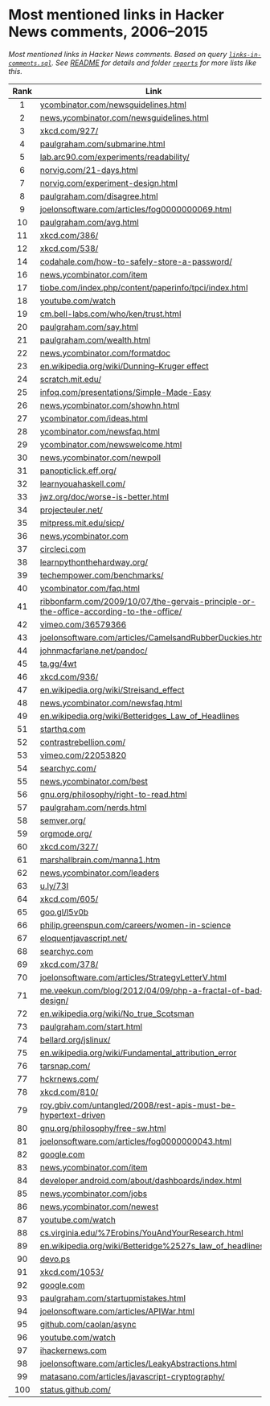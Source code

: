 # Most mentioned links in Hacker News comments, 2006–2015

*Most mentioned links in Hacker News comments. Based on query [`links-in-comments.sql`](../hackernews/links-in-comments.sql). See [README](../README.md) for details and folder [`reports`](../reports) for more lists like this.*

Rank | Link | Mentions
:-: | --- | --:
1 | [ycombinator.com/newsguidelines.html](http://ycombinator.com/newsguidelines.html) | [1274](https://hn.algolia.com/?query=ycombinator.com/newsguidelines.html&sort=byPopularity&prefix&page=0&dateRange=all&type=comment)
2 | [news.ycombinator.com/newsguidelines.html](https://news.ycombinator.com/newsguidelines.html) | [203](https://hn.algolia.com/?query=news.ycombinator.com/newsguidelines.html&sort=byPopularity&prefix&page=0&dateRange=all&type=comment)
3 | [xkcd.com/927/](http://xkcd.com/927/) | [197](https://hn.algolia.com/?query=xkcd.com/927/&sort=byPopularity&prefix&page=0&dateRange=all&type=comment)
4 | [paulgraham.com/submarine.html](http://www.paulgraham.com/submarine.html) | [178](https://hn.algolia.com/?query=paulgraham.com/submarine.html&sort=byPopularity&prefix&page=0&dateRange=all&type=comment)
5 | [lab.arc90.com/experiments/readability/](http://lab.arc90.com/experiments/readability/) | [153](https://hn.algolia.com/?query=lab.arc90.com/experiments/readability/&sort=byPopularity&prefix&page=0&dateRange=all&type=comment)
6 | [norvig.com/21-days.html](http://norvig.com/21-days.html) | [153](https://hn.algolia.com/?query=norvig.com/21-days.html&sort=byPopularity&prefix&page=0&dateRange=all&type=comment)
7 | [norvig.com/experiment-design.html](http://norvig.com/experiment-design.html) | [147](https://hn.algolia.com/?query=norvig.com/experiment-design.html&sort=byPopularity&prefix&page=0&dateRange=all&type=comment)
8 | [paulgraham.com/disagree.html](http://www.paulgraham.com/disagree.html) | [143](https://hn.algolia.com/?query=paulgraham.com/disagree.html&sort=byPopularity&prefix&page=0&dateRange=all&type=comment)
9 | [joelonsoftware.com/articles/fog0000000069.html](http://www.joelonsoftware.com/articles/fog0000000069.html) | [138](https://hn.algolia.com/?query=joelonsoftware.com/articles/fog0000000069.html&sort=byPopularity&prefix&page=0&dateRange=all&type=comment)
10 | [paulgraham.com/avg.html](http://www.paulgraham.com/avg.html) | [136](https://hn.algolia.com/?query=paulgraham.com/avg.html&sort=byPopularity&prefix&page=0&dateRange=all&type=comment)
11 | [xkcd.com/386/](http://xkcd.com/386/) | [126](https://hn.algolia.com/?query=xkcd.com/386/&sort=byPopularity&prefix&page=0&dateRange=all&type=comment)
12 | [xkcd.com/538/](http://xkcd.com/538/) | [121](https://hn.algolia.com/?query=xkcd.com/538/&sort=byPopularity&prefix&page=0&dateRange=all&type=comment)
14 | [codahale.com/how-to-safely-store-a-password/](http://codahale.com/how-to-safely-store-a-password/) | [105](https://hn.algolia.com/?query=codahale.com/how-to-safely-store-a-password/&sort=byPopularity&prefix&page=0&dateRange=all&type=comment)
16 | [news.ycombinator.com/item](http://news.ycombinator.com/item?id=363) | [103](https://hn.algolia.com/?query=news.ycombinator.com/item&sort=byPopularity&prefix&page=0&dateRange=all&type=comment)
17 | [tiobe.com/index.php/content/paperinfo/tpci/index.html](http://www.tiobe.com/index.php/content/paperinfo/tpci/index.html) | [101](https://hn.algolia.com/?query=tiobe.com/index.php/content/paperinfo/tpci/index.html&sort=byPopularity&prefix&page=0&dateRange=all&type=comment)
18 | [youtube.com/watch](http://www.youtube.com/watch?v=dBnniua6-oM) | [97](https://hn.algolia.com/?query=youtube.com/watch&sort=byPopularity&prefix&page=0&dateRange=all&type=comment)
19 | [cm.bell-labs.com/who/ken/trust.html](http://cm.bell-labs.com/who/ken/trust.html) | [96](https://hn.algolia.com/?query=cm.bell-labs.com/who/ken/trust.html&sort=byPopularity&prefix&page=0&dateRange=all&type=comment)
20 | [paulgraham.com/say.html](http://www.paulgraham.com/say.html) | [96](https://hn.algolia.com/?query=paulgraham.com/say.html&sort=byPopularity&prefix&page=0&dateRange=all&type=comment)
21 | [paulgraham.com/wealth.html](http://www.paulgraham.com/wealth.html) | [93](https://hn.algolia.com/?query=paulgraham.com/wealth.html&sort=byPopularity&prefix&page=0&dateRange=all&type=comment)
22 | [news.ycombinator.com/formatdoc](http://news.ycombinator.com/formatdoc) | [89](https://hn.algolia.com/?query=news.ycombinator.com/formatdoc&sort=byPopularity&prefix&page=0&dateRange=all&type=comment)
23 | [en.wikipedia.org/wiki/Dunning–Kruger effect](http://en.wikipedia.org/wiki/Dunning%E2%80%93Kruger_effect) | [89](https://hn.algolia.com/?query=en.wikipedia.org/wiki/Dunning%25E2%2580%2593Kruger_effect&sort=byPopularity&prefix&page=0&dateRange=all&type=comment)
24 | [scratch.mit.edu/](http://scratch.mit.edu/) | [86](https://hn.algolia.com/?query=scratch.mit.edu/&sort=byPopularity&prefix&page=0&dateRange=all&type=comment)
25 | [infoq.com/presentations/Simple-Made-Easy](http://www.infoq.com/presentations/Simple-Made-Easy) | [86](https://hn.algolia.com/?query=infoq.com/presentations/Simple-Made-Easy&sort=byPopularity&prefix&page=0&dateRange=all&type=comment)
26 | [news.ycombinator.com/showhn.html](https://news.ycombinator.com/showhn.html) | [85](https://hn.algolia.com/?query=news.ycombinator.com/showhn.html&sort=byPopularity&prefix&page=0&dateRange=all&type=comment)
27 | [ycombinator.com/ideas.html](http://ycombinator.com/ideas.html) | [85](https://hn.algolia.com/?query=ycombinator.com/ideas.html&sort=byPopularity&prefix&page=0&dateRange=all&type=comment)
28 | [ycombinator.com/newsfaq.html](http://ycombinator.com/newsfaq.html) | [84](https://hn.algolia.com/?query=ycombinator.com/newsfaq.html&sort=byPopularity&prefix&page=0&dateRange=all&type=comment)
29 | [ycombinator.com/newswelcome.html](http://ycombinator.com/newswelcome.html) | [83](https://hn.algolia.com/?query=ycombinator.com/newswelcome.html&sort=byPopularity&prefix&page=0&dateRange=all&type=comment)
30 | [news.ycombinator.com/newpoll](http://news.ycombinator.com/newpoll) | [82](https://hn.algolia.com/?query=news.ycombinator.com/newpoll&sort=byPopularity&prefix&page=0&dateRange=all&type=comment)
31 | [panopticlick.eff.org/](https://panopticlick.eff.org/) | [82](https://hn.algolia.com/?query=panopticlick.eff.org/&sort=byPopularity&prefix&page=0&dateRange=all&type=comment)
32 | [learnyouahaskell.com/](http://learnyouahaskell.com/) | [79](https://hn.algolia.com/?query=learnyouahaskell.com/&sort=byPopularity&prefix&page=0&dateRange=all&type=comment)
33 | [jwz.org/doc/worse-is-better.html](http://www.jwz.org/doc/worse-is-better.html) | [79](https://hn.algolia.com/?query=jwz.org/doc/worse-is-better.html&sort=byPopularity&prefix&page=0&dateRange=all&type=comment)
34 | [projecteuler.net/](http://projecteuler.net/) | [75](https://hn.algolia.com/?query=projecteuler.net/&sort=byPopularity&prefix&page=0&dateRange=all&type=comment)
35 | [mitpress.mit.edu/sicp/](http://mitpress.mit.edu/sicp/) | [75](https://hn.algolia.com/?query=mitpress.mit.edu/sicp/&sort=byPopularity&prefix&page=0&dateRange=all&type=comment)
36 | [news.ycombinator.com](http://news.ycombinator.com) | [74](https://hn.algolia.com/?query=news.ycombinator.com&sort=byPopularity&prefix&page=0&dateRange=all&type=comment)
37 | [circleci.com](https://circleci.com) | [74](https://hn.algolia.com/?query=circleci.com&sort=byPopularity&prefix&page=0&dateRange=all&type=comment)
38 | [learnpythonthehardway.org/](http://learnpythonthehardway.org/) | [73](https://hn.algolia.com/?query=learnpythonthehardway.org/&sort=byPopularity&prefix&page=0&dateRange=all&type=comment)
39 | [techempower.com/benchmarks/](http://www.techempower.com/benchmarks/) | [71](https://hn.algolia.com/?query=techempower.com/benchmarks/&sort=byPopularity&prefix&page=0&dateRange=all&type=comment)
40 | [ycombinator.com/faq.html](http://ycombinator.com/faq.html) | [70](https://hn.algolia.com/?query=ycombinator.com/faq.html&sort=byPopularity&prefix&page=0&dateRange=all&type=comment)
41 | [ribbonfarm.com/2009/10/07/the-gervais-principle-or-the-office-according-to-the-office/](http://www.ribbonfarm.com/2009/10/07/the-gervais-principle-or-the-office-according-to-the-office/) | [70](https://hn.algolia.com/?query=ribbonfarm.com/2009/10/07/the-gervais-principle-or-the-office-according-to-the-office/&sort=byPopularity&prefix&page=0&dateRange=all&type=comment)
42 | [vimeo.com/36579366](http://vimeo.com/36579366) | [69](https://hn.algolia.com/?query=vimeo.com/36579366&sort=byPopularity&prefix&page=0&dateRange=all&type=comment)
43 | [joelonsoftware.com/articles/CamelsandRubberDuckies.html](http://www.joelonsoftware.com/articles/CamelsandRubberDuckies.html) | [68](https://hn.algolia.com/?query=joelonsoftware.com/articles/CamelsandRubberDuckies.html&sort=byPopularity&prefix&page=0&dateRange=all&type=comment)
44 | [johnmacfarlane.net/pandoc/](http://johnmacfarlane.net/pandoc/) | [66](https://hn.algolia.com/?query=johnmacfarlane.net/pandoc/&sort=byPopularity&prefix&page=0&dateRange=all&type=comment)
45 | [ta.gg/4wt](http://ta.gg/4wt) | [65](https://hn.algolia.com/?query=ta.gg/4wt&sort=byPopularity&prefix&page=0&dateRange=all&type=comment)
46 | [xkcd.com/936/](http://xkcd.com/936/) | [64](https://hn.algolia.com/?query=xkcd.com/936/&sort=byPopularity&prefix&page=0&dateRange=all&type=comment)
47 | [en.wikipedia.org/wiki/Streisand_effect](http://en.wikipedia.org/wiki/Streisand_effect) | [63](https://hn.algolia.com/?query=en.wikipedia.org/wiki/Streisand_effect&sort=byPopularity&prefix&page=0&dateRange=all&type=comment)
48 | [news.ycombinator.com/newsfaq.html](https://news.ycombinator.com/newsfaq.html) | [62](https://hn.algolia.com/?query=news.ycombinator.com/newsfaq.html&sort=byPopularity&prefix&page=0&dateRange=all&type=comment)
49 | [en.wikipedia.org/wiki/Betteridges_Law_of_Headlines](http://en.wikipedia.org/wiki/Betteridges_Law_of_Headlines) | [62](https://hn.algolia.com/?query=en.wikipedia.org/wiki/Betteridges_Law_of_Headlines&sort=byPopularity&prefix&page=0&dateRange=all&type=comment)
51 | [starthq.com](https://starthq.com) | [61](https://hn.algolia.com/?query=starthq.com&sort=byPopularity&prefix&page=0&dateRange=all&type=comment)
52 | [contrastrebellion.com/](http://contrastrebellion.com/) | [61](https://hn.algolia.com/?query=contrastrebellion.com/&sort=byPopularity&prefix&page=0&dateRange=all&type=comment)
53 | [vimeo.com/22053820](http://vimeo.com/22053820) | [60](https://hn.algolia.com/?query=vimeo.com/22053820&sort=byPopularity&prefix&page=0&dateRange=all&type=comment)
54 | [searchyc.com/](http://searchyc.com/) | [60](https://hn.algolia.com/?query=searchyc.com/&sort=byPopularity&prefix&page=0&dateRange=all&type=comment)
55 | [news.ycombinator.com/best](http://news.ycombinator.com/best) | [59](https://hn.algolia.com/?query=news.ycombinator.com/best&sort=byPopularity&prefix&page=0&dateRange=all&type=comment)
56 | [gnu.org/philosophy/right-to-read.html](http://www.gnu.org/philosophy/right-to-read.html) | [59](https://hn.algolia.com/?query=gnu.org/philosophy/right-to-read.html&sort=byPopularity&prefix&page=0&dateRange=all&type=comment)
57 | [paulgraham.com/nerds.html](http://www.paulgraham.com/nerds.html) | [59](https://hn.algolia.com/?query=paulgraham.com/nerds.html&sort=byPopularity&prefix&page=0&dateRange=all&type=comment)
58 | [semver.org/](http://semver.org/) | [58](https://hn.algolia.com/?query=semver.org/&sort=byPopularity&prefix&page=0&dateRange=all&type=comment)
59 | [orgmode.org/](http://orgmode.org/) | [58](https://hn.algolia.com/?query=orgmode.org/&sort=byPopularity&prefix&page=0&dateRange=all&type=comment)
60 | [xkcd.com/327/](http://xkcd.com/327/) | [58](https://hn.algolia.com/?query=xkcd.com/327/&sort=byPopularity&prefix&page=0&dateRange=all&type=comment)
61 | [marshallbrain.com/manna1.htm](http://marshallbrain.com/manna1.htm) | [58](https://hn.algolia.com/?query=marshallbrain.com/manna1.htm&sort=byPopularity&prefix&page=0&dateRange=all&type=comment)
62 | [news.ycombinator.com/leaders](http://news.ycombinator.com/leaders) | [57](https://hn.algolia.com/?query=news.ycombinator.com/leaders&sort=byPopularity&prefix&page=0&dateRange=all&type=comment)
63 | [u.ly/73I](http://u.ly/73I) | [57](https://hn.algolia.com/?query=u.ly/73I&sort=byPopularity&prefix&page=0&dateRange=all&type=comment)
64 | [xkcd.com/605/](http://xkcd.com/605/) | [56](https://hn.algolia.com/?query=xkcd.com/605/&sort=byPopularity&prefix&page=0&dateRange=all&type=comment)
65 | [goo.gl/l5v0b](http://goo.gl/l5v0b) | [55](https://hn.algolia.com/?query=goo.gl/l5v0b&sort=byPopularity&prefix&page=0&dateRange=all&type=comment)
66 | [philip.greenspun.com/careers/women-in-science](http://philip.greenspun.com/careers/women-in-science) | [55](https://hn.algolia.com/?query=philip.greenspun.com/careers/women-in-science&sort=byPopularity&prefix&page=0&dateRange=all&type=comment)
67 | [eloquentjavascript.net/](http://eloquentjavascript.net/) | [55](https://hn.algolia.com/?query=eloquentjavascript.net/&sort=byPopularity&prefix&page=0&dateRange=all&type=comment)
68 | [searchyc.com](http://searchyc.com) | [55](https://hn.algolia.com/?query=searchyc.com&sort=byPopularity&prefix&page=0&dateRange=all&type=comment)
69 | [xkcd.com/378/](http://xkcd.com/378/) | [55](https://hn.algolia.com/?query=xkcd.com/378/&sort=byPopularity&prefix&page=0&dateRange=all&type=comment)
70 | [joelonsoftware.com/articles/StrategyLetterV.html](http://www.joelonsoftware.com/articles/StrategyLetterV.html) | [55](https://hn.algolia.com/?query=joelonsoftware.com/articles/StrategyLetterV.html&sort=byPopularity&prefix&page=0&dateRange=all&type=comment)
71 | [me.veekun.com/blog/2012/04/09/php-a-fractal-of-bad-design/](http://me.veekun.com/blog/2012/04/09/php-a-fractal-of-bad-design/) | [55](https://hn.algolia.com/?query=me.veekun.com/blog/2012/04/09/php-a-fractal-of-bad-design/&sort=byPopularity&prefix&page=0&dateRange=all&type=comment)
72 | [en.wikipedia.org/wiki/No_true_Scotsman](http://en.wikipedia.org/wiki/No_true_Scotsman) | [54](https://hn.algolia.com/?query=en.wikipedia.org/wiki/No_true_Scotsman&sort=byPopularity&prefix&page=0&dateRange=all&type=comment)
73 | [paulgraham.com/start.html](http://www.paulgraham.com/start.html) | [54](https://hn.algolia.com/?query=paulgraham.com/start.html&sort=byPopularity&prefix&page=0&dateRange=all&type=comment)
74 | [bellard.org/jslinux/](http://bellard.org/jslinux/) | [54](https://hn.algolia.com/?query=bellard.org/jslinux/&sort=byPopularity&prefix&page=0&dateRange=all&type=comment)
75 | [en.wikipedia.org/wiki/Fundamental_attribution_error](http://en.wikipedia.org/wiki/Fundamental_attribution_error) | [54](https://hn.algolia.com/?query=en.wikipedia.org/wiki/Fundamental_attribution_error&sort=byPopularity&prefix&page=0&dateRange=all&type=comment)
76 | [tarsnap.com/](http://www.tarsnap.com/) | [53](https://hn.algolia.com/?query=tarsnap.com/&sort=byPopularity&prefix&page=0&dateRange=all&type=comment)
77 | [hckrnews.com/](http://hckrnews.com/) | [52](https://hn.algolia.com/?query=hckrnews.com/&sort=byPopularity&prefix&page=0&dateRange=all&type=comment)
78 | [xkcd.com/810/](http://xkcd.com/810/) | [52](https://hn.algolia.com/?query=xkcd.com/810/&sort=byPopularity&prefix&page=0&dateRange=all&type=comment)
79 | [roy.gbiv.com/untangled/2008/rest-apis-must-be-hypertext-driven](http://roy.gbiv.com/untangled/2008/rest-apis-must-be-hypertext-driven) | [51](https://hn.algolia.com/?query=roy.gbiv.com/untangled/2008/rest-apis-must-be-hypertext-driven&sort=byPopularity&prefix&page=0&dateRange=all&type=comment)
80 | [gnu.org/philosophy/free-sw.html](http://www.gnu.org/philosophy/free-sw.html) | [51](https://hn.algolia.com/?query=gnu.org/philosophy/free-sw.html&sort=byPopularity&prefix&page=0&dateRange=all&type=comment)
81 | [joelonsoftware.com/articles/fog0000000043.html](http://www.joelonsoftware.com/articles/fog0000000043.html) | [51](https://hn.algolia.com/?query=joelonsoftware.com/articles/fog0000000043.html&sort=byPopularity&prefix&page=0&dateRange=all&type=comment)
82 | [google.com](http://www.google.com) | [51](https://hn.algolia.com/?query=google.com&sort=byPopularity&prefix&page=0&dateRange=all&type=comment)
83 | [news.ycombinator.com/item](http://news.ycombinator.com/item?id=117171) | [51](https://hn.algolia.com/?query=news.ycombinator.com/item&sort=byPopularity&prefix&page=0&dateRange=all&type=comment)
84 | [developer.android.com/about/dashboards/index.html](http://developer.android.com/about/dashboards/index.html) | [50](https://hn.algolia.com/?query=developer.android.com/about/dashboards/index.html&sort=byPopularity&prefix&page=0&dateRange=all&type=comment)
85 | [news.ycombinator.com/jobs](http://news.ycombinator.com/jobs) | [50](https://hn.algolia.com/?query=news.ycombinator.com/jobs&sort=byPopularity&prefix&page=0&dateRange=all&type=comment)
86 | [news.ycombinator.com/newest](http://news.ycombinator.com/newest) | [50](https://hn.algolia.com/?query=news.ycombinator.com/newest&sort=byPopularity&prefix&page=0&dateRange=all&type=comment)
87 | [youtube.com/watch](http://www.youtube.com/watch?v=u6XAPnuFjJc) | [50](https://hn.algolia.com/?query=youtube.com/watch&sort=byPopularity&prefix&page=0&dateRange=all&type=comment)
88 | [cs.virginia.edu/%7Erobins/YouAndYourResearch.html](http://www.cs.virginia.edu/~robins/YouAndYourResearch.html) | [49](https://hn.algolia.com/?query=cs.virginia.edu/%7Erobins/YouAndYourResearch.html&sort=byPopularity&prefix&page=0&dateRange=all&type=comment)
89 | [en.wikipedia.org/wiki/Betteridge%2527s_law_of_headlines](http://en.wikipedia.org/wiki/Betteridge%27s_law_of_headlines) | [49](https://hn.algolia.com/?query=en.wikipedia.org/wiki/Betteridge%2527s_law_of_headlines&sort=byPopularity&prefix&page=0&dateRange=all&type=comment)
90 | [devo.ps](http://devo.ps) | [49](https://hn.algolia.com/?query=devo.ps&sort=byPopularity&prefix&page=0&dateRange=all&type=comment)
91 | [xkcd.com/1053/](http://xkcd.com/1053/) | [49](https://hn.algolia.com/?query=xkcd.com/1053/&sort=byPopularity&prefix&page=0&dateRange=all&type=comment)
92 | [google.com](http://google.com) | [48](https://hn.algolia.com/?query=google.com&sort=byPopularity&prefix&page=0&dateRange=all&type=comment)
93 | [paulgraham.com/startupmistakes.html](http://www.paulgraham.com/startupmistakes.html) | [48](https://hn.algolia.com/?query=paulgraham.com/startupmistakes.html&sort=byPopularity&prefix&page=0&dateRange=all&type=comment)
94 | [joelonsoftware.com/articles/APIWar.html](http://www.joelonsoftware.com/articles/APIWar.html) | [48](https://hn.algolia.com/?query=joelonsoftware.com/articles/APIWar.html&sort=byPopularity&prefix&page=0&dateRange=all&type=comment)
95 | [github.com/caolan/async](https://github.com/caolan/async) | [48](https://hn.algolia.com/?query=github.com/caolan/async&sort=byPopularity&prefix&page=0&dateRange=all&type=comment)
96 | [youtube.com/watch](http://www.youtube.com/watch?v=6wXkI4t7nuc) | [48](https://hn.algolia.com/?query=youtube.com/watch&sort=byPopularity&prefix&page=0&dateRange=all&type=comment)
97 | [ihackernews.com](http://ihackernews.com) | [48](https://hn.algolia.com/?query=ihackernews.com&sort=byPopularity&prefix&page=0&dateRange=all&type=comment)
98 | [joelonsoftware.com/articles/LeakyAbstractions.html](http://www.joelonsoftware.com/articles/LeakyAbstractions.html) | [48](https://hn.algolia.com/?query=joelonsoftware.com/articles/LeakyAbstractions.html&sort=byPopularity&prefix&page=0&dateRange=all&type=comment)
99 | [matasano.com/articles/javascript-cryptography/](http://www.matasano.com/articles/javascript-cryptography/) | [48](https://hn.algolia.com/?query=matasano.com/articles/javascript-cryptography/&sort=byPopularity&prefix&page=0&dateRange=all&type=comment)
100 | [status.github.com/](https://status.github.com/) | [47](https://hn.algolia.com/?query=status.github.com/&sort=byPopularity&prefix&page=0&dateRange=all&type=comment)
